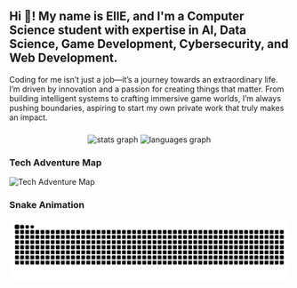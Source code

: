 <h2 align="left">Hi 👋! My name is EllE, and I'm a Computer Science student with expertise in AI, Data Science, Game Development, Cybersecurity, and Web Development.</h2>
 
<p align="left">Coding for me isn’t just a job—it’s a journey towards an extraordinary life. I’m driven by innovation and a passion for creating things that matter. From building intelligent systems to crafting immersive game worlds, I’m always pushing boundaries, aspiring to start my own private work that truly makes an impact.</p>

###

<div align="center">
  <img src="https://github-readme-stats.vercel.app/api?username=YourUsername&hide_title=false&hide_rank=false&show_icons=true&include_all_commits=true&count_private=true&disable_animations=false&theme=radical&locale=en&hide_border=false" height="150" alt="stats graph"  />
  <img src="https://github-readme-stats.vercel.app/api/top-langs?username=YourUsername&locale=en&hide_title=false&layout=compact&card_width=320&langs_count=5&theme=radical&hide_border=false" height="150" alt="languages graph"  />
</div>

###

### Tech Adventure Map
![Tech Adventure Map](https://github.com/EllE961/EllE961/blob/output/adventure-map.svg)

### Snake Animation
![Snake animation](https://github.com/EllE961/EllE961/blob/output/snake.svg)
